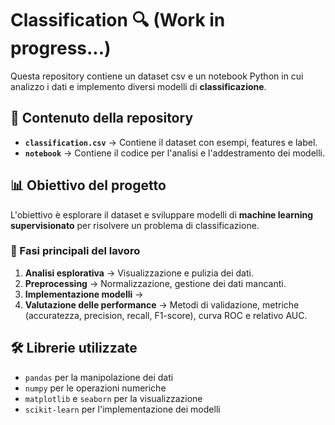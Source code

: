 # Classification 🔍  (Work in progress...)

Questa repository contiene un dataset csv e un notebook Python in cui analizzo i dati e implemento diversi modelli di **classificazione**.  

## 📌 Contenuto della repository  
- **`classification.csv`** → Contiene il dataset con esempi, features e label.   
- **`notebook`** → Contiene il codice per l'analisi e l'addestramento dei modelli.  

## 📊 Obiettivo del progetto  
L'obiettivo è esplorare il dataset e sviluppare modelli di **machine learning supervisionato** per risolvere un problema di classificazione.  

### 🔎 Fasi principali del lavoro  
1. **Analisi esplorativa** → Visualizzazione e pulizia dei dati.  
2. **Preprocessing** → Normalizzazione, gestione dei dati mancanti.  
3. **Implementazione modelli** →   
4. **Valutazione delle performance** → Metodi di validazione, metriche (accuratezza, precision, recall, F1-score), curva ROC e relativo AUC.  

## 🛠️ Librerie utilizzate  
- `pandas` per la manipolazione dei dati  
- `numpy` per le operazioni numeriche  
- `matplotlib` e `seaborn` per la visualizzazione  
- `scikit-learn` per l'implementazione dei modelli  
